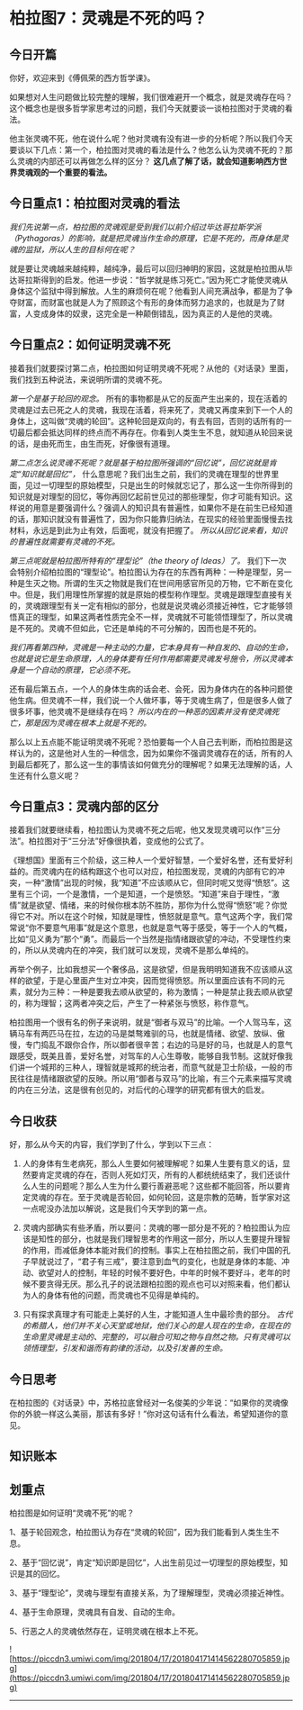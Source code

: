 # 柏拉图7：灵魂是不死的吗？

## 今日开篇

你好，欢迎来到《傅佩荣的西方哲学课》。

如果想对人生问题做比较完整的理解，我们很难避开一个概念，就是灵魂存在吗？这个概念也是很多哲学家思考过的问题，我们今天就要谈一谈柏拉图对于灵魂的看法。

他主张灵魂不死，他在说什么呢？他对灵魂有没有进一步的分析呢？所以我们今天要谈以下几点：第一个，柏拉图对灵魂的看法是什么？他怎么认为灵魂不死的？那么灵魂的内部还可以再做怎么样的区分？ **这几点了解了话，就会知道影响西方世界灵魂观的一个重要的看法。**

## 今日重点1：柏拉图对灵魂的看法

 *我们先说第一点，柏拉图的灵魂观是受到我们以前介绍过毕达哥拉斯学派（Pythagoras）的影响，就是把灵魂当作生命的原理，它是不死的，而身体是灵魂的监狱，所以人生的目标何在呢？*

就是要让灵魂越来越纯粹，越纯净，最后可以回归神明的家园，这就是柏拉图从毕达哥拉斯得到的启发。他进一步说：“哲学就是练习死亡。”因为死亡才能使灵魂从身体这个监狱中得到解放。人生的麻烦何在呢？他看到人间充满战争，都是为了争夺财富，而财富也就是人为了照顾这个有形的身体而努力追求的，也就是为了财富，人变成身体的奴隶，这完全是一种颠倒错乱，因为真正的人是他的灵魂。

## 今日重点2：如何证明灵魂不死

接着我们就要探讨第二点，柏拉图如何证明灵魂不死呢？从他的《对话录》里面，我们找到五种说法，来说明所谓的灵魂不死。

 *第一个是基于轮回的观念。* 所有的事物都是从它的反面产生出来的，现在活着的灵魂是过去已死之人的灵魂，我现在活着，将来死了，灵魂又再度来到下一个人的身体上，这叫做“灵魂的轮回”。这种轮回是双向的，有去有回，否则的话所有的一切最后都会抵达同样的终点而不再存在。你看到人类生生不息，就知道从轮回来说的话，是由死而生，由生而死，好像很有道理。

 *第二点怎么说灵魂不死呢？就是基于柏拉图所强调的“回忆说”，回忆说就是肯定“知识就是回忆”，* 什么意思呢？我们出生之前，我们的灵魂在理型的世界里面，见过一切理型的原始模型，只是出生的时候就忘记了，那么这一生你所得到的知识就是对理型的回忆，等你再回忆起前世见过的那些理型，你才可能有知识。这样说的用意是要强调什么？强调人的知识具有普遍性，如果你不是在前生已经知道的话，那知识就没有普遍性了，因为你只能靠归纳法，在现实的经验里面慢慢去找材料，永远是到此为止有效，后面呢，就没有把握了。 *所以从回忆说来看，知识的普遍性就需要有灵魂的不死。*

 *第三点呢就是柏拉图所特有的“理型论”（the theory of Ideas）了。* 我们下一次会特别介绍柏拉图的“理型论”。柏拉图认为存在的东西有两种：一种是理型，另一种是生灭之物。所谓的生灭之物就是我们在世间用感官所见的万物，它不断在变化中。但是，我们用理性所掌握的就是原始的模型称作理型。灵魂是跟理型直接有关的，灵魂跟理型有关一定有相似的部分，也就是说灵魂必须接近神性，它才能够领悟真正的理型，如果这两者性质完全不一样，灵魂就不可能领悟理型了，所以灵魂是不死的。灵魂不但如此，它还是单纯的不可分解的，因而也是不死的。

 *我们再看第四种，灵魂是一种主动的力量，它本身具有一种自发的、自动的生命，也就是说它是生命原理，人的身体要有任何作用都需要灵魂发号施令，所以灵魂本身是一个自动的原理，它必须不死。*

还有最后第五点，一个人的身体生病的话会老、会死，因为身体内在的各种问题使他生病。但灵魂不一样，我们说一个人做坏事，等于灵魂生病了，但是很多人做了很多坏事，他灵魂不是继续存在吗？ *所以内在的一种恶的因素并没有使灵魂死亡，那是因为灵魂在根本上就是不死的。*

那么以上五点能不能证明灵魂不死呢？恐怕要每一个人自己去判断，而柏拉图是这样认为的，这是他对人生的一种信念，因为如果你不强调灵魂存在的话，所有的人到最后都死了，那么这一生的事情该如何做充分的理解呢？如果无法理解的话，人生还有什么意义呢？

## 今日重点3：灵魂内部的区分

接着我们就要继续看，柏拉图认为灵魂不死之后呢，他又发现灵魂可以作“三分法”。柏拉图对于“三分法”好像很执着，变成他的公式了。

《理想国》里面有三个阶级，这三种人一个爱好智慧，一个爱好名誉，还有爱好利益的。而灵魂内在的结构跟这个也可以对应，柏拉图发现，灵魂的内部有它的冲突，一种“激情”出现的时候，我“知道”不应该顺从它，但同时呢又觉得“愤怒”。这里有三个词，一个是激情，一个是知道，一个是愤怒。“知道”来自于理性，“激情”就是欲望、情绪，来的时候你根本防不胜防，那你为什么觉得“愤怒”呢？你觉得它不对。所以在这个时候，知就是理性，愤怒就是意气。意气这两个字，我们常常说“你不要意气用事”就是这个意思，也就是意气等于感受，等于一个人的气概，比如“见义勇为”那个“勇”。而最后一个当然是指情绪跟欲望的冲动，不受理性约束的，所以从灵魂内在的冲突，我们就可以发现，灵魂不是那么单纯的。

再举个例子，比如我想买一个奢侈品，这是欲望，但是我明明知道我不应该顺从这样的欲望，于是心里面产生对立冲突，因而觉得愤怒。所以里面应该有不同的元素，就分为三种：一种是要我去顺从欲望的，称为激情；一种是禁止我去顺从欲望的，称为理智；这两者冲突之后，产生了一种紧张与愤怒，称作意气。

柏拉图用一个很有名的例子来说明，就是“御者与双马”的比喻。一个人驾马车，这辆马车有两匹马在拉，左边的马是桀骜难驯的马，也就是情绪、欲望、放纵、傲慢，专门捣乱不跟你合作，所以御者很辛苦；右边的马是好的马，也就是人的意气跟感受，既美且善，爱好名誉，对驾车的人心生尊敬，能够自我节制。这就好像我们讲一个城邦的三种人，理智就是城邦的统治者，而意气就是卫士阶级，一般的市民往往是情绪跟欲望的反映。所以用“御者与双马”的比喻，有三个元素来描写灵魂的内在三分法，这是很有创见的，对后代的心理学的研究都有很大的启发。

## 今日收获

好，那么从今天的内容，我们学到了什么，学到以下三点：

1. 人的身体有生老病死，那么人生要如何被理解呢？如果人生要有意义的话，显然要肯定灵魂的存在，否则人死如灯灭，所有的人都统统结束了，我们还谈什么人生的问题呢？那么人生为什么要行善避恶呢？这些都不能回答，所以要肯定灵魂的存在。至于灵魂是否轮回，如何轮回，这是宗教的范畴，哲学家对这一点呢没办法加以解说，这是我们今天学到的第一点。

2. 灵魂内部确实有些矛盾，所以要问：灵魂的哪一部分是不死的？柏拉图认为应该是知性的部分，也就是我们理智思考的作用这一部分，所以人生要提升理智的作用，而减低身体本能对我们的控制。事实上在柏拉图之前，我们中国的孔子早就说过了，“君子有三戒”，要注意到血气的变化，也就是身体的本能、冲动、欲望对人的控制，年轻的时候不要好色，中年的时候不要好斗，老年的时候不要贪得无厌。那么孔子的说法跟柏拉图的观点也可以对照来看，他们都认为人的身体有他的问题，而灵魂也不见得是单纯的。

3. 只有探求真理才有可能走上美好的人生，才能知道人生中最珍贵的部分。 *古代的希腊人，他们并不关心天堂或地狱，他们关心的是人现在的生命，在现在的生命里灵魂是主动的、完整的，可以融合可知之物与自然之物。只有灵魂可以领悟理型，引发和谐而有韵律的活动，以及引发善的生命。*

## 今日思考

在柏拉图的《对话录》中，苏格拉底曾经对一名俊美的少年说：“如果你的灵魂像你的外貌一样这么美丽，那该有多好！”你对这句话有什么看法，希望知道你的意见。

## 知识账本

## 划重点

柏拉图是如何证明“灵魂不死”的呢？

1、基于轮回观念，柏拉图认为存在“灵魂的轮回”，因为我们能看到人类生生不息。

2、基于“回忆说”，肯定“知识即是回忆”，人出生前见过一切理型的原始模型，知识是其的回忆。

3、基于“理型论”，灵魂与理型有直接关系，为了理解理型，灵魂必须接近神性。

4、基于生命原理，灵魂具有自发、自动的生命。

5、行恶之人的灵魂依然存在，证明灵魂在根本上不死。

![https://piccdn3.umiwi.com/img/201804/17/201804171414562280705859.jpg](https://piccdn3.umiwi.com/img/201804/17/201804171414562280705859.jpg)

---
